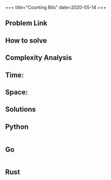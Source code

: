 +++
title="Counting Bits"
date=2020-05-14
+++

## Problem Link

[]()

## How to solve

## Complexity Analysis

## Time: 

## Space: 

## Solutions

## Python

``` python

```

## Go

``` go

```

## Rust

``` rust

```
